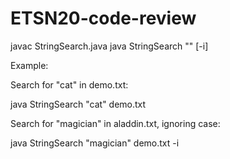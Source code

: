 # ETSN20-code-review

javac StringSearch.java
java StringSearch "<pattern>" <file> [-i]

Example:

Search for "cat" in demo.txt:

java StringSearch "cat" demo.txt

Search for "magician" in aladdin.txt, ignoring case:

java StringSearch "magician" demo.txt -i
